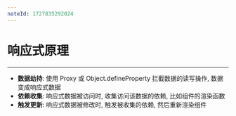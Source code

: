 ```yaml
---
noteId: 1727835292024
---
```

# 响应式原理
---
- **数据劫持**: 使用 Proxy 或 Object.defineProperty 拦截数据的读写操作, 数据变成响应式数据
- **依赖收集**: 响应式数据被访问时, 收集访问该数据的依赖, 比如组件的渲染函数
- **触发更新**: 响应式数据被修改时, 触发被收集的依赖, 然后重新渲染组件
